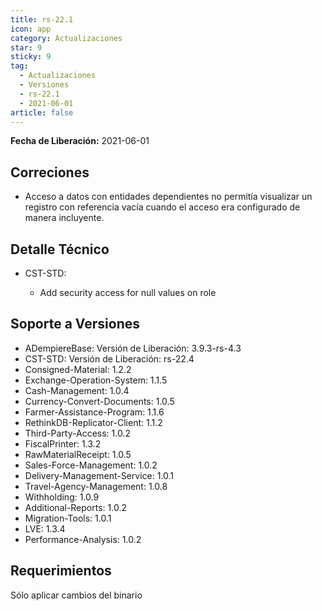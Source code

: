 ```yaml
---
title: rs-22.1
icon: app
category: Actualizaciones
star: 9
sticky: 9
tag:
  - Actualizaciones
  - Versiones
  - rs-22.1
  - 2021-06-01
article: false
---
```


**Fecha de Liberación:** 2021-06-01

## Correciones

- Acceso a datos con entidades dependientes no permitía visualizar un registro con referencia vacía cuando el acceso era configurado de manera incluyente.

## Detalle Técnico

- CST-STD:

  - Add security access for null values on role

## Soporte a Versiones

- ADempiereBase: Versión de Liberación: 3.9.3-rs-4.3
- CST-STD: Versión de Liberación: rs-22.4
- Consigned-Material: 1.2.2
- Exchange-Operation-System: 1.1.5
- Cash-Management: 1.0.4
- Currency-Convert-Documents: 1.0.5
- Farmer-Assistance-Program: 1.1.6
- RethinkDB-Replicator-Client: 1.1.2
- Third-Party-Access: 1.0.2
- FiscalPrinter: 1.3.2
- RawMaterialReceipt: 1.0.5
- Sales-Force-Management: 1.0.2
- Delivery-Management-Service: 1.0.1
- Travel-Agency-Management: 1.0.8
- Withholding: 1.0.9
- Additional-Reports: 1.0.2
- Migration-Tools: 1.0.1
- LVE: 1.3.4
- Performance-Analysis: 1.0.2

## Requerimientos

Sólo aplicar cambios del binario
